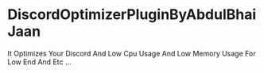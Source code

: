 # DiscordOptimizerPluginByAbdulBhaiJaan
It Optimizes Your Discord And Low Cpu Usage And Low Memory Usage For Low End And Etc ...
